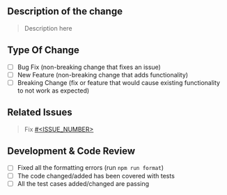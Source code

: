 ## Description of the change

> Description here

## Type Of Change

- [ ] Bug Fix (non-breaking change that fixes an issue)
- [ ] New Feature (non-breaking change that adds functionality)
- [ ] Breaking Change (fix or feature that would cause existing functionality to not work as expected)

## Related Issues

> Fix [#<ISSUE_NUMBER>](ISSUE_LINK)

## Development & Code Review

- [ ] Fixed all the formatting errors (run `npm run format`)
- [ ] The code changed/added has been covered with tests
- [ ] All the test cases added/changed are passing
